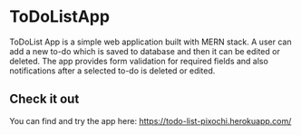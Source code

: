 # ToDoListApp
ToDoList App is a simple web application built with MERN stack. A user can add a new to-do which is saved to database and then it can be edited or deleted. The app provides form validation for required fields and also notifications after a selected to-do is deleted or edited.

## Check it out
You can find and try the app here: https://todo-list-pixochi.herokuapp.com/
